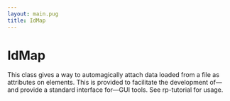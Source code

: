 ```yaml
---
layout: main.pug
title: IdMap
---
```


# IdMap

This class gives a way to automagically attach data loaded from a file as attributes on elements. This is provided to facilitate the development of—and provide a standard interface for—GUI tools. See rp-tutorial for usage.
